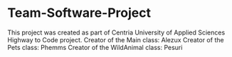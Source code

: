 # Team-Software-Project 
This project was created as part of  Centria University of Applied Sciences Highway to Code project.
Creator of the Main class: Alezux
Creator of the Pets class: Phemms
Creator of the WildAnimal class: Pesuri
